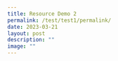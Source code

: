```yaml
---
title: Resource Demo 2
permalink: /test/test1/permalink/
date: 2023-03-21
layout: post
description: ""
image: ""
---
```

